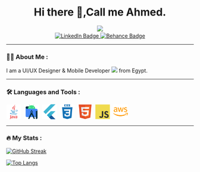### 
<div id="header" align="center">
  <h1> Hi there 👋,Call me Ahmed.</h1>
  <img src="https://media.giphy.com/media/YRMb6dd7zprS00JdGZ/giphy.gif" width="200"/>
</div>

<div id="badges" align="center" margin="10px">
  <a href="https://www.linkedin.com/in/ahmed-magdy-3a2118211">
    <img src="https://img.shields.io/badge/LinkedIn-blue?style=for-the-badge&logo=linkedin&logoColor=white" alt="LinkedIn Badge"/>
  </a>
 <a href="https://www.behance.net/ahmedjunior">
   <img src="https://img.shields.io/badge/Behance-0054F7?style=for-the-badge&logo=behance&logoColor=white" alt = "Behance Badge"/>
  </a>
</div>

---

### :man_technologist: About Me :
I am a UI/UX Designer & Mobile Developer <img src="https://media.giphy.com/media/j0HjChGV0J44KrrlGv/giphy.gif" width="40"> from Egypt.


---

### :hammer_and_wrench: Languages and Tools :

<div>
  <img src="https://github.com/devicons/devicon/blob/master/icons/java/java-original-wordmark.svg" title="Java" alt="Java" width="40" height="40"/>&nbsp;
<img src="https://github.com/devicons/devicon/blob/master/icons/androidstudio/androidstudio-original.svg" title="Android Studio" alt="Android" width="40" height="40"/>&nbsp;
  <img src="https://github.com/devicons/devicon/blob/master/icons/flutter/flutter-original.svg" title="Flutter" alt="Flutter" width="40" height="40"/>&nbsp;
  <img src="https://github.com/devicons/devicon/blob/master/icons/css3/css3-plain-wordmark.svg"  title="CSS3" alt="CSS" width="40" height="40"/>&nbsp;
  <img src="https://github.com/devicons/devicon/blob/master/icons/html5/html5-original.svg" title="HTML5" alt="HTML" width="40" height="40"/>&nbsp;
  <img src="https://github.com/devicons/devicon/blob/master/icons/javascript/javascript-original.svg" title="JavaScript" alt="JavaScript" width="40" height="40"/>&nbsp;
  <img src="https://github.com/devicons/devicon/blob/master/icons/amazonwebservices/amazonwebservices-plain-wordmark.svg" title="AWS" alt="AWS" width="40"height="40"/>&nbsp;
</div>


---

### :fire: My Stats :
[![GitHub Streak](http://github-readme-streak-stats.herokuapp.com?user=Magdy78&theme=merko&date_format=n%2Fj%5B%2FY%5D)](https://git.io/streak-stats)

[![Top Langs](https://github-readme-stats.vercel.app/api/top-langs/?username=Magdy78&layout=compact&theme=vision-friendly-dark)](https://github.com/anuraghazra/github-readme-stats)

<!--
**Magdy78/Magdy78** is a ✨ _special_ ✨ repository because its `README.md` (this file) appears on your GitHub profile.

Here are some ideas to get you started:

- 🔭 I’m currently working on ...
- 🌱 I’m currently learning ...
- 👯 I’m looking to collaborate on ...
- 🤔 I’m looking for help with ...
- 💬 Ask me about ...
- 📫 How to reach me: ...
- 😄 Pronouns: ...
- ⚡ Fun fact: ...
-->
